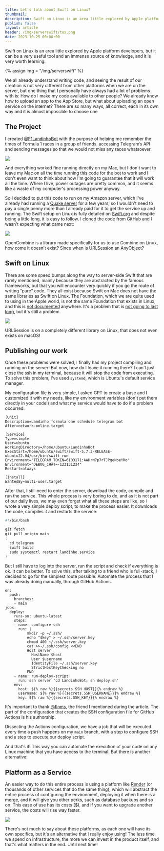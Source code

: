 ```yaml
---
title: Let's talk about Swift on Linux?
thumbnail: 
description: Swift on Linux is an area little explored by Apple platform developers, but it can be a very useful tool and an immense source of knowledge, and it is very worth learning.
publish: false
layout: article
header: /img/serverswift/tux.png
date: 2023-10-25 00:00:00
---
```


Swift on Linux is an area little explored by Apple platform developers, but it can be a very useful tool and an immense source of knowledge, and it is very worth learning.

{% assign img = "/img/serverswift" %}

We all already understand writing code, and seeing the result of our creation is not very different from other platforms when we are on the server, but one thing that I personally have always had a lot of problems with is: How do I make my code available to other people? We already know how to upload an app to the App Store, but what about uploading an open service on the internet? There are so many ways, all correct, each in its own way and it is almost impossible to choose one

## The Project

I created [@F1LandinhoBot](https://t.me/F1LandinhoBot) with the purpose of helping me remember the times of Formula 1 races in a group of friends, accessing Telegram’s API and sending messages so that we would not miss any races whatsoever.

![]({{img}}/telegram.png)

And everything worked fine running directly on my Mac, but I don't want to leave my Mac on all the time running this code for the bot to work and I don't even want to think about how I'm going to guarantee that it will work all the time. Where I live, power outages are pretty common, and it seems like a waste of my computer's processing power anyway.

So I decided to put this code to run on my Amazon server, which I've already had running a [Quake server](https://quake.host) for a few years, so I wouldn't need to pay a single penny more than I already paid for it to get the service up and running. The Swift setup on Linux is fully detailed on [Swift.org](https://swift.org) and despite being a little long, it is easy to follow. I cloned the code from GitHub and I wasn't expecting what came next:

![]({{img}}/wont-build.png)
<p class="center muted caption">OpenCombine is a library made specifically for us to use Combine on Linux, how come it doesn't exist? Since when is URLSession an AnyObject?</p>

## Swift on Linux

There are some speed bumps along the way to server-side Swift that are rarely mentioned, mainly because they are abstracted by the famous frameworks, but that you will encounter very quickly if you go the route of writing “pure” code. They all exist because Swift on Mac does not have the same libraries as Swift on Linux. The Foundation, which we are quite used to using in the Apple world, is not the same Foundation that exists in Linux, and this is [not documented](https://forums.swift.org/t/what-are-best-practices-to-write-a-linux-software-on-macos/) anywhere. It's a problem that is [not going to last long]((https://www.swift.org/blog/future-of-foundation/)), but it's still a problem.

![]({{img}}/urlsession.png)
<p class="center muted caption">URLSession is on a completely different library on Linux, that does not even exists on macOS!</p>

## Publishing our work

Once these problems were solved, I finally had my project compiling and running on the server! But now, how do I leave it running there? I can't just close the ssh in my terminal, because it will stop the code from executing. To solve this problem, I've used `systemd`, which is Ubuntu's default service manager.

My configuration file is very simple, I asked GPT to create a base and I customized it with my needs, like my environment variables (don't put them directly in your code!) and what my service would have to do if a problem occurred.

```
[Unit]
Description=Landinho formula one schedule telegram bot
After=network-online.target

[Service]
Type=simple
User=ubuntu
WorkingDirectory=/home/ubuntu/LandinhoBot
ExecStart=/home/ubuntu/swift/swift-5.7.3-RELEASE-ubuntu22.04/usr/bin/swift run
Environment="TELEGRAM_TOKEN=6103171:AAHrN7p7rTJPgeNoeYRo"
Environment=“DEBUG_CHAT=-123131234"
Restart=always

[Install]
WantedBy=multi-user.target
```

After that, I still need to enter the server, download the code, compile and run the service. This whole process is very boring to do, and as it is not part of our daily lives, we may even forget what all these steps are like, so I wrote a very simple deploy script, to make the process easier. It downloads the code, compiles it and restarts the service:

```swift {% comment %} O highlight fica esquisito com a opção de bash {% endcomment %}
#!/bin/bash

git fetch
git pull origin main
(
  cd telegram
  swift build
  sudo systemctl restart landinho.service
)
```

But I still have to log into the server, run the script and check if everything is ok. It can be better. To solve this, after talking to a friend who is full-stack, I decided to go for the simplest route possible: Automate the process that I was already doing manually, through GitHub Actions.

``` {% comment %} syntax highlight de yaml fica ruim aqui tb {% endcomment %}
on:
  push:
    branches:
    - main
jobs:
  deploy:
    runs-on: ubuntu-latest
    steps:
    - name: configure-ssh
      run: |
          mkdir -p ~/.ssh/
          echo "$key" > ~/.ssh/server.key
          chmod 400 ~/.ssh/server.key
          cat >>~/.ssh/config <<END
          Host server
            HostName $host
            User $username
            IdentityFile ~/.ssh/server.key
            StrictHostKeyChecking no
          END
    - name: run-deploy-script
      run: ssh server 'cd LandinhoBot; sh deploy.sh'
    env:
      host: ${% raw %}{{secrets.SSH_HOST}}{% endraw %}
      username: ${% raw %}{{secrets.SSH_USERNAME}}{% endraw %}
      key: ${% raw %}{{secrets.SSH_KEY}}{% endraw %}
``` 

It's important to thank [@flpms](https://twitter.com/flpms), the friend I mentioned during the article. The part of the configuration that creates the SSH configuration file for GitHub Actions is his authorship.

Dissecting the Actions configuration, we have a job that will be executed every time a push happens on my `main` branch, with a step to configure SSH and a step to execute our deploy script.

And that's it! This way you can automate the execution of your code on any Linux machine that you have access to the terminal. But there is another alternative:

## Platform as a Service

An easier way to do  this entire process is using a platform like [Render](https://render.com) (or thousands of other services that do the same thing), which will abstract the entire process of configuring the environment, deploying it when there is a merge, and it will give you other perks, such as database backups and so on. This ease of use has its costs ($), and if you want to upgrade another service, the costs will rise way faster.

![]({{img}}/render.png)

There's not much to say about these platforms, as each one will have its own specifics, but it's an alternative that I really enjoy using! The less time we spend on infrastructure, the more we can invest in the product itself, and that's what matters in the end. Until next time!
